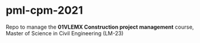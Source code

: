 # pml-cpm-2021

Repo to manage the **01VLEMX Construction project management** course, Master of Science  in Civil Engineering (LM-23)
